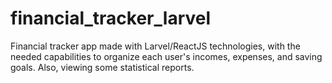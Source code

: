 # financial_tracker_larvel
Financial tracker app made with Larvel/ReactJS technologies, with the needed capabilities to organize each user's incomes, expenses, and saving goals. Also, viewing some statistical reports.
